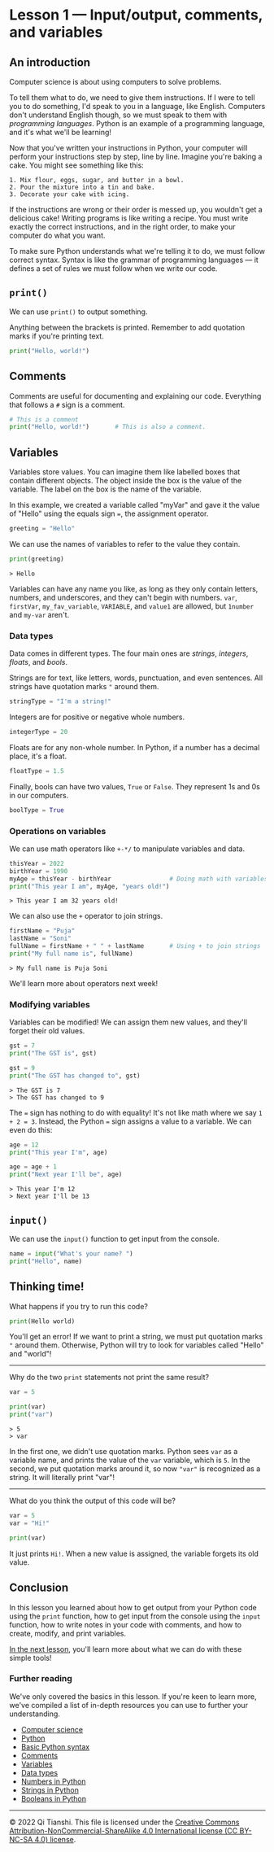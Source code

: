 # Lesson 1 — Input/output, comments, and variables

## An introduction
Computer science is about using computers to solve problems.

To tell them what to do, we need to give them instructions. If I were to tell you to do something, I'd speak to you in a language, like English. Computers don't understand English though, so we must speak to them with *programming languages*. Python is an example of a programming language, and it's what we'll be learning!

Now that you've written your instructions in Python, your computer will perform your instructions step by step, line by line. Imagine you're baking a cake. You might see something like this:

```
1. Mix flour, eggs, sugar, and butter in a bowl.
2. Pour the mixture into a tin and bake.
3. Decorate your cake with icing.
```

If the instructions are wrong or their order is messed up, you wouldn't get a delicious cake! Writing programs is like writing a recipe. You must write exactly the correct instructions, and in the right order, to make your computer do what you want.

To make sure Python understands what we're telling it to do, we must follow correct syntax. Syntax is like the grammar of programming languages — it defines a set of rules we must follow when we write our code.

## `print()`
We can use `print()` to output something.

Anything between the brackets is printed. Remember to add quotation marks if you're printing text.

```Python
print("Hello, world!")
```

## Comments
Comments are useful for documenting and explaining our code. Everything that follows a `#` sign is a comment.

```Python
# This is a comment
print("Hello, world!")       # This is also a comment.
```

## Variables
Variables store values. You can imagine them like labelled boxes that contain different objects. The object inside the box is the value of the variable. The label on the box is the name of the variable.

In this example, we created a variable called "myVar" and gave it the value of "Hello" using the equals sign `=`, the assignment operator.

```Python
greeting = "Hello"
```

We can use the names of variables to refer to the value they contain.

```Python
print(greeting)
```

```
> Hello
```

Variables can have any name you like, as long as they only contain letters, numbers, and underscores, and they can't begin with numbers. `var`, `firstVar`, `my_fav_variable`, `VARIABLE`, and `value1` are allowed, but `1number` and `my-var` aren't.

### Data types
Data comes in different types. The four main ones are *strings*, *integers*, *floats*, and *bools*.

Strings are for text, like letters, words, punctuation, and even sentences. All strings have quotation marks `"` around them.

```Python
stringType = "I'm a string!"
```

Integers are for positive or negative whole numbers.

```Python
integerType = 20
```

Floats are for any non-whole number. In Python, if a number has a decimal place, it's a float.

```Python
floatType = 1.5
```

Finally, bools can have two values, `True` or `False`. They represent 1s and 0s in our computers.

```Python
boolType = True
```

### Operations on variables
We can use math operators like `+-*/` to manipulate variables and data.

```Python
thisYear = 2022
birthYear = 1990
myAge = thisYear - birthYear                # Doing math with variables
print("This year I am", myAge, "years old!")
```

```
> This year I am 32 years old!
```

We can also use the `+` operator to join strings.

```Python
firstName = "Puja"
lastName = "Soni"
fullName = firstName + " " + lastName       # Using + to join strings
print("My full name is", fullName)
```

```
> My full name is Puja Soni
```

We'll learn more about operators next week!

### Modifying variables
Variables can be modified! We can assign them new values, and they'll forget their old values.

```Python
gst = 7
print("The GST is", gst)

gst = 9
print("The GST has changed to", gst)
```

```
> The GST is 7
> The GST has changed to 9
```

The `=` sign has nothing to do with equality! It's not like math where we say `1 + 2 = 3`. Instead, the Python `=` sign assigns a value to a variable. We can even do this:

```Python
age = 12
print("This year I'm", age)

age = age + 1
print("Next year I'll be", age)
```

```
> This year I'm 12
> Next year I'll be 13
```

## `input()`
We can use the `input()` function to get input from the console.

```Python
name = input("What's your name? ")
print("Hello", name)
```

## Thinking time!
What happens if you try to run this code?

```Python
print(Hello world)
```

You'll get an error! If we want to print a string, we must put quotation marks `"` around them. Otherwise, Python will try to look for variables called "Hello" and "world"!

---

Why do the two `print` statements not print the same result?

```Python
var = 5

print(var)
print("var")
```

```
> 5
> var
```

In the first one, we didn't use quotation marks. Python sees `var` as a variable name, and prints the value of the `var` variable, which is `5`. In the second, we put quotation marks around it, so now `"var"` is recognized as a string. It will literally print "var"!

---

What do you think the output of this code will be?

```Python
var = 5
var = "Hi!"

print(var)
```

It just prints `Hi!`. When a new value is assigned, the variable forgets its old value.

## Conclusion
In this lesson you learned about how to get output from your Python code using the `print` function, how to get input from the console using the `input` function, how to write notes in your code with comments, and how to create, modify, and print variables.

[In the next lesson](https://github.com/qitianshi/tyros-resources/tree/main/Lesson%202), you'll learn more about what we can do with these simple tools!

### Further reading
We've only covered the basics in this lesson. If you're keen to learn more, we've compiled a list of in-depth resources you can use to further your understanding.

* [Computer science](https://undergrad.cs.umd.edu/what-computer-science)
* [Python](https://www.w3schools.com/python/python_intro.asp)
* [Basic Python syntax](https://www.w3schools.com/python/python_syntax.asp)
* [Comments](https://www.w3schools.com/python/python_comments.asp)
* [Variables](https://www.w3schools.com/python/python_variables.asp)
* [Data types](https://www.w3schools.com/python/python_datatypes.asp)
* [Numbers in Python](https://www.w3schools.com/python/python_numbers.asp)
* [Strings in Python](https://www.w3schools.com/python/python_strings.asp)
* [Booleans in Python](https://www.w3schools.com/python/python_booleans.asp)

---
© 2022 Qi Tianshi. This file is licensed under the [Creative Commons Attribution-NonCommercial-ShareAlike 4.0 International license (CC BY-NC-SA 4.0) license](https://creativecommons.org/licenses/by-nc-sa/4.0/).

